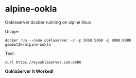 # alpine-ookla
Ooklaserver docker running on alpine linux

Usage:
```
docker run --name ooklaserver -d -p 5060:5060 -p 8080:8080 gembot2k/alpine-ookla
```


Test:
```
curl https://myooklaserver.com:8080
```

**OoklaServer**
**It Worked!**